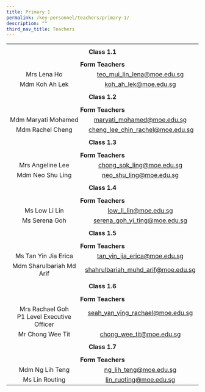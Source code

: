 ```yaml
---
title: Primary 1
permalink: /key-personnel/teachers/primary-1/
description: ""
third_nav_title: Teachers
---
```

<table style="margin-left: auto; margin-right: auto;" border="0" width="100%" cellspacing="0">
<tbody>
<tr>
<td style="text-align: center;" colspan="2" height="41"><strong>Class 1.1</strong></td>
</tr>
<tr style="text-align: center;">
<td colspan="2" height="25"><strong>Form Teachers</strong></td>
</tr>
<tr style="text-align: center;">
<td width="50%">Mrs Lena Ho</td>
<td width="50%"><a href="mailto:teo_mui_lin_lena@moe.edu.sg" target="">teo_mui_lin_lena@moe.edu.sg</a></td>
</tr>
<tr style="text-align: center;">
<td>
<div>Mdm Koh Ah Lek</div>
</td>
<td><a href="mailto:koh_ah_lek@moe.edu.sg" target="">koh_ah_lek@moe.edu.sg</a></td>
</tr>
<tr style="text-align: center;">
<td colspan="2" height="41"><strong>Class 1.2</strong></td>
</tr>
<tr style="text-align: center;">
<td colspan="2" height="25"><strong>Form Teachers</strong></td>
</tr>
<tr style="text-align: center;">
<td width="50%">Mdm Maryati Mohamed</td>
<td><a href="mailto:maryati_mohamed@moe.edu.sg" target="">maryati_mohamed@moe.edu.sg</a></td>
</tr>
<tr style="text-align: center;">
<td>
<div>Mdm Rachel Cheng</div>
</td>
<td>
<div>&nbsp;<a href="mailto:cheng_lee_chin_rachel@moe.edu.sg" target="">cheng_lee_chin_rachel@moe.edu.sg</a></div>
</td>
</tr>
<tr style="text-align: center;">
<td colspan="2" height="41"><strong>Class 1.3</strong></td>
</tr>
<tr style="text-align: center;">
<td colspan="2" height="25"><strong>Form Teachers</strong></td>
</tr>
<tr style="text-align: center;">
<td>Mrs Angeline Lee</td>
<td><a href="mailto:chong_sok_ling@moe.edu.sg" target="">chong_sok_ling@moe.edu.sg</a></td>
</tr>
<tr style="text-align: center;">
<td>
<div>Mdm Neo Shu Ling</div>
</td>
<td><a href="mailto:neo_shu_ling@moe.edu.sg" target="">neo_shu_ling@moe.edu.sg</a></td>
</tr>
<tr style="text-align: center;">
<td colspan="2" height="41"><strong>Class 1.4</strong></td>
</tr>
<tr style="text-align: center;">
<td colspan="2" height="25"><strong>Form Teachers</strong></td>
</tr>
<tr style="text-align: center;">
<td width="50%">Ms Low Li Lin</td>
<td width="50%"><a href="mailto:low_li_lin@moe.edu.sg" target="">low_li_lin@moe.edu.sg</a></td>
</tr>
<tr style="text-align: center;">
<td>
<div>Ms Serena Goh</div>
</td>
<td>
<div><a href="mailto:serena_goh_yi_ting@moe.edu.sg" target="">serena_goh_yi_ting@moe.edu.sg</a></div>
</td>
</tr>
<tr style="text-align: center;">
<td colspan="2" height="41"><strong>Class 1.5</strong></td>
</tr>
<tr style="text-align: center;">
<td colspan="2" height="25"><strong>Form Teachers</strong></td>
</tr>
<tr style="text-align: center;">
<td>Ms Tan Yin Jia Erica</td>
<td><a href="mailto:tan_yin_jia_erica@moe.edu.sg" target="">tan_yin_jia_erica@moe.edu.sg</a></td>
</tr>
<tr style="text-align: center;">
<td>
<div>Mdm Sharulbariah Md Arif</div>
</td>
<td><a href="mailto:shahrulbariah_muhd_arif@moe.edu.sg" target="">shahrulbariah_muhd_arif@moe.edu.sg</a></td>
</tr>
<tr style="text-align: center;">
<td colspan="2" height="41"><strong>Class 1.6</strong></td>
</tr>
<tr style="text-align: center;">
<td colspan="2" height="25"><strong>Form Teachers</strong></td>
</tr>
<tr style="text-align: center;">
<td width="50%">Mrs Rachael Goh<br />P1 Level Executive Officer</td>
<td><a href="mailto:seah_yan_ying_rachael@moe.edu.sg" target="">seah_yan_ying_rachael@moe.edu.sg</a><br /><br /></td>
</tr>
<tr style="text-align: center;">
<td>
<div>Mr Chong Wee Tit</div>
</td>
<td><a href="mailto:chong_wee_tit@moe.edu.sg" target="">chong_wee_tit@moe.edu.sg</a></td>
</tr>
<tr style="text-align: center;">
<td colspan="2" height="41"><strong>Class 1.7</strong></td>
</tr>
<tr style="text-align: center;">
<td colspan="2" height="25"><strong>Form Teachers</strong></td>
</tr>
<tr style="text-align: center;">
<td>Mdm Ng Lih Teng</td>
<td><a href="mailto:ng_lih_teng@moe.edu.sg" target="">ng_lih_teng@moe.edu.sg</a></td>
</tr>
<tr style="text-align: center;">
<td>Ms Lin Routing</td>
<td>
<div><a href="mailto:lin_ruoting@moe.edu.sg" target="">lin_ruoting@moe.edu.sg</a></div>
</td>
</tr>
</tbody>
</table>